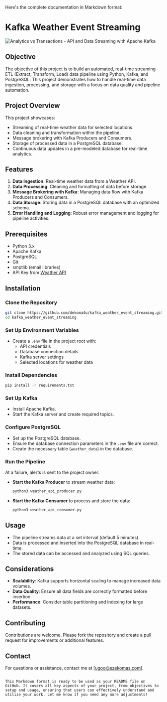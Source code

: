 Here's the complete documentation in Markdown format:


# Kafka Weather Event Streaming

![Analytics vs Transactions - API and Data Streaming with Apache Kafka](https://www.kai-waehner.de/wp-content/uploads/2022/03/Apache-Kafka-Transactions-API-vs-Big-Data-Lake-and-Batch-Analytics.png)

## Objective

The objective of this project is to build an automated, real-time streaming ETL (Extract, Transform, Load) data pipeline using Python, Kafka, and PostgreSQL. This project demonstrates how to handle real-time data ingestion, processing, and storage with a focus on data quality and pipeline automation.

## Project Overview

This project showcases:

- Streaming of real-time weather data for selected locations.
- Data cleaning and transformation within the pipeline.
- Message brokering with Kafka Producers and Consumers.
- Storage of processed data in a PostgreSQL database.
- Continuous data updates in a pre-modeled database for real-time analytics.

## Features

1. **Data Ingestion**: Real-time weather data from a Weather API.
2. **Data Processing**: Cleaning and formatting of data before storage.
3. **Message Brokering with Kafka**: Managing data flow with Kafka Producers and Consumers.
4. **Data Storage**: Storing data in a PostgreSQL database with an optimized schema.
5. **Error Handling and Logging**: Robust error management and logging for pipeline activities.

## Prerequisites

- Python 3.x
- Apache Kafka
- PostgreSQL
- Git
- smptlib (email libraries)
- API Key from [Weather API](https://www.weatherapi.com/docs/)

## Installation

### Clone the Repository

```bash
git clone https://github.com/dekoma4u/kafka_weather_event_streaming.git
cd kafka_weather_event_streaming
```

### Set Up Environment Variables

- Create a `.env` file in the project root with:
  - API credentials
  - Database connection details
  - Kafka server settings
  - Selected locations for weather data

### Install Dependencies

```bash
pip install -r requirements.txt
```

### Set Up Kafka

- Install Apache Kafka.
- Start the Kafka server and create required topics.

### Configure PostgreSQL

- Set up the PostgreSQL database.
- Ensure the database connection parameters in the `.env` file are correct.
- Create the necessary table (`weather_data`) in the database.

### Run the Pipeline
At a failure, alerts is sent to the project owner.
  
- **Start the Kafka Producer** to stream weather data:

  ```bash
  python3 weather_api_producer.py
  ```

- **Start the Kafka Consumer** to process and store the data:

  ```bash
  python3 weather_api_consumer.py
  ```

## Usage

- The pipeline streams data at a set interval (default 5 minutes).
- Data is processed and inserted into the PostgreSQL database in real-time.
- The stored data can be accessed and analyzed using SQL queries.

## Considerations

- **Scalability**: Kafka supports horizontal scaling to manage increased data volumes.
- **Data Quality**: Ensure all data fields are correctly formatted before insertion.
- **Performance**: Consider table partitioning and indexing for large datasets.

## Contributing

Contributions are welcome. Please fork the repository and create a pull request for improvements or additional features.

## Contact

For questions or assistance, contact me at [ugoo@ezekomas.com].
```

This Markdown format is ready to be used as your README file on GitHub. It covers all key aspects of your project, from objectives to setup and usage, ensuring that users can effectively understand and utilize your work. Let me know if you need any more adjustments!
